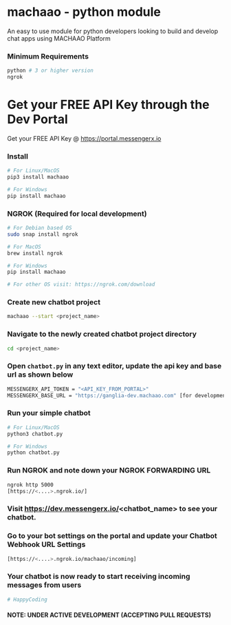 # machaao - python module
An easy to use module for python developers looking to build and develop chat apps using MACHAAO Platform

### Minimum Requirements
```bash
python # 3 or higher version
ngrok
```

# Get your FREE API Key through the Dev Portal
Get your FREE API Key @ https://portal.messengerx.io

### Install
```bash
# For Linux/MacOS
pip3 install machaao

# For Windows
pip install machaao
```

###  NGROK (Required for local development)
```bash
# For Debian based OS
sudo snap install ngrok

# For MacOS
brew install ngrok

# For Windows
pip install machaao

# For other OS visit: https://ngrok.com/download
```

### Create new chatbot project
```bash
machaao --start <project_name>
```

### Navigate to the newly created chatbot project directory
```bash
cd <project_name>
```

### Open ```chatbot.py``` in any text editor, update the api key and base url as shown below
```bash
MESSENGERX_API_TOKEN = "<API_KEY_FROM_PORTAL>"
MESSENGERX_BASE_URL = "https://ganglia-dev.machaao.com" [for development purposes]
```

### Run your simple chatbot 
```bash
# For Linux/MacOS
python3 chatbot.py

# For Windows
python chatbot.py
```

### Run NGROK and note down your NGROK FORWARDING URL
```bash
ngrok http 5000
[https://<....>.ngrok.io/]
```

### Visit https://dev.messengerx.io/<chatbot_name> to see your chatbot.

### Go to your bot settings on the portal and update your Chatbot Webhook URL Settings
```bash
[https://<....>.ngrok.io/machaao/incoming]
```

### Your chatbot is now ready to start receiving incoming messages from users
```bash
# HappyCoding
```

#### NOTE: UNDER ACTIVE DEVELOPMENT (ACCEPTING PULL REQUESTS)